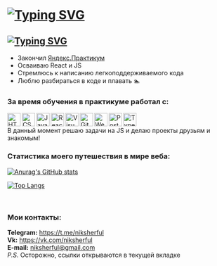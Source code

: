 # [![Typing SVG](https://readme-typing-svg.herokuapp.com?font=Fira+Code&duration=3000&pause=4000&width=435&lines=%D0%9F%D1%80%D0%B8%D0%B2%D0%B5%D1%82!+%D0%AF+-+%D0%9D%D0%B8%D0%BA%D0%B8%D1%82%D0%B0)](https://git.io/typing-svg)
## [![Typing SVG](https://readme-typing-svg.herokuapp.com?font=Fira+Code&duration=3000&pause=4000&width=435&lines=%D0%9D%D0%B0%D1%87%D0%B8%D0%BD%D0%B0%D1%8E%D1%89%D0%B8%D0%B9+%D1%84%D1%80%D0%BE%D0%BD%D1%82%D0%B5%D0%BD%D0%B4-%D1%80%D0%B0%D0%B7%D1%80%D0%B0%D0%B1%D0%BE%D1%82%D1%87%D0%B8%D0%BA)](https://git.io/typing-svg)

- Закончил <a href="https://practicum.yandex.ru">Яндекс.Практикум</a>
- Осваиваю React и JS
- Стремлюсь к написанию легкоподдерживаемого кода
- Люблю разбираться в коде и плавать 🏊 

### За время обучения в практикуме работал с:

<img align="left" alt="HTML" width ="30px" src="https://upload.wikimedia.org/wikipedia/commons/thumb/2/21/Devicon-html5-plain-wordmark.svg/1024px-Devicon-html5-plain-wordmark.svg.png">
<img align="left" alt="CSS" width="30px" src="https://cdn-icons-png.flaticon.com/512/732/732190.png">
<img align="left" alt="JavaScript" width="30px" src="https://www.cischool.ru/wp-content/uploads/2021/04/Depositphotos_41138921_l-2015.jpg">
<img align="left" alt="React" width="30px" src="https://magantigroupllc.com/images/tech-logos/react-native.png">
<img align="left" alt="VisualStudioCode" width="30px" src="https://miro.medium.com/max/1200/1*AmHbL-hnvRD6JJGruVu64A.png">
<img align="left" alt="GitHub" width="30px" src="https://cdn-icons-png.flaticon.com/512/25/25231.png">
<img align="left" alt="Webpack" width="30px" src="https://raw.githubusercontent.com/webpack/media/master/logo/icon-square-big.png">
<img align="left" alt="Postman" width="30px" src="https://cdn.worldvectorlogo.com/logos/postman.svg">
<img align="left" alt="TypeScript" width="30px" src="https://upload.wikimedia.org/wikipedia/commons/thumb/4/4c/Typescript_logo_2020.svg/512px-Typescript_logo_2020.svg.png">

<br />

В данный момент решаю задачи на JS и делаю проекты друзьям и знакомым!

### Статистика моего путешествия в мире веба:

[![Anurag's GitHub stats](https://github-readme-stats.vercel.app/api?username=ShcherbinaNick)](https://github.com/anuraghazra/github-readme-stats)

[![Top Langs](https://github-readme-stats.vercel.app/api/top-langs/?username=ShcherbinaNick&layout=compact)](https://github.com/anuraghazra/github-readme-stats)

<br />

### Мои контакты:

**Telegram:** <a href="https://t.me/niksherful" target="_blank">https://t.me/niksherful</a> <br />
**Vk:** <a href="https://vk.com/niksherful" target="_blank">https://vk.com/niksherful</a> <br />
**E-mail:** niksherful@gmail.com <br />
_P.S._
Осторожно, ссылки открываются в текущей вкладке

